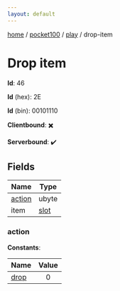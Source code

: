 ```yaml
---
layout: default
---
```


[home](/)  /  [pocket100](/protocol/pocket100)  /  [play](/protocol/pocket100/play)  /  drop-item

# Drop item

**Id**: 46

**Id** (hex): 2E

**Id** (bin): 00101110

**Clientbound**: ✖️

**Serverbound**: ✔️

## Fields

Name | Type
---|---
[action](#action) | ubyte
item | [slot](/protocol/pocket100/types/slot)

### action

**Constants**:

Name | Value
---|:---:
[drop](action_drop) | 0
